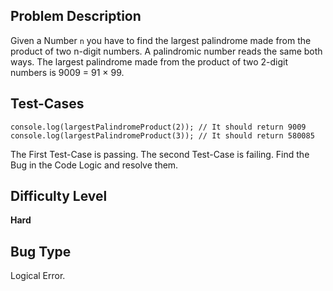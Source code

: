 ## Problem Description

Given a Number `n` you have to find the largest palindrome made from the product of two n-digit numbers. A palindromic 
number reads the same both ways. The largest palindrome made from the product of two 2-digit numbers is 9009 = 91 × 99.

## Test-Cases 

```
console.log(largestPalindromeProduct(2)); // It should return 9009
console.log(largestPalindromeProduct(3)); // It should return 580085
```

The First Test-Case is passing. The second Test-Case is failing. Find the Bug in the Code Logic and resolve them. 

## Difficulty Level 

<b>Hard</b>

## Bug Type 

Logical Error.
